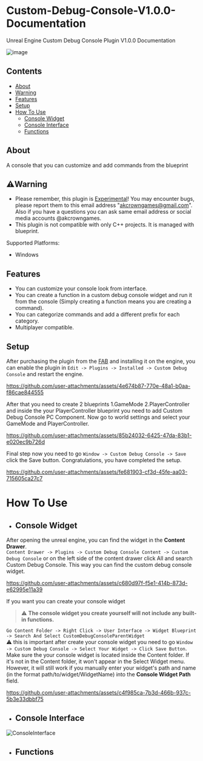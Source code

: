 # Custom-Debug-Console-V1.0.0-Documentation
Unreal Engine Custom Debug Console Plugin V1.0.0 Documentation

![image](https://github.com/user-attachments/assets/de989d0f-4afa-4206-b0f4-2d87f49cc86e)

## Contents
- [About](#about)
- [Warning](#warning-anchor-point)
- [Features](#features)
- [Setup](#Setup)
- [How To Use](#how-to-use)
    - [Console Widget](#console-widget)
    - [Console Interface](#console-interface)
    - [Functions](#functions)

## About
A console that you can customize and add commands from the blueprint

## :warning:Warning <a name="warning-anchor-point"></a>
- Please remember, this plugin is <ins>Experimental</ins>! You may encounter bugs, please report them to this email address "akcrowngames@gmail.com".<br/>
Also if you have a questions you can ask same email address or social media accounts @akcrowngames.
- This plugin is not compatible with only C++ projects. It is managed with blueprint.

Supported Platforms:
- Windows

## Features
- You can customize your console look from interface.
- You can create a function in a custom debug console widget and run it from the console (Simply creating a function means you are creating a command).
- You can categorize commands and add a different prefix for each category.
- Multiplayer compatible.

## Setup
After purchasing the plugin from the [FAB](https://www.fab.com/listings/c3f0a7e2-ffdd-484c-86e6-4a38934d7d06) and installing it on the engine, you can enable
the plugin in `Edit -> Plugins -> Installed -> Custom Debug Console` and restart the engine.

https://github.com/user-attachments/assets/4e674b87-770e-48a1-b0aa-f86cae844555

After that you need to create 2 blueprints 1.GameMode 2.PlayerController and inside the your PlayerController blueprint you need to add Custom Debug Console PC Component. 
Now go to world settings and select your GameMode and PlayerController.

https://github.com/user-attachments/assets/85b24032-6425-47da-83b1-e020ec9b726d

Final step now you need to go `Window -> Custom Debug Console -> Save` click the Save button. Congratulations, you have completed the setup.

https://github.com/user-attachments/assets/fe681903-cf3d-45fe-aa03-715605ca27c7

# How To Use

- ## Console Widget
After opening the unreal engine, you can find the widget in the **Content Drawer**.<br/> 
`Content Drawer -> Plugins -> Custom Debug Console Content -> Custom Debug Console` or on the left side of the content drawer click All and search Custom Debug Console.
This way you can find the custom debug console widget.<br/> 

https://github.com/user-attachments/assets/c680d97f-f5e1-414b-873d-e62995e11a39

If you want you can create your console widget 
> :warning: **The console widget you create yourself will not include any built-in functions.**<br/>

`Go Content Folder -> Right Click -> User Interface -> Widget Blueprint -> Search And Select CustomDebugConsoleParentWidget`<br/>
:warning: this is important after create your console widget you need to go `Window -> Custom Debug Console -> Select Your Widget -> Click Save Button`.<br/>
Make sure the your console widget is located inside the Content folder. If it's not in the Content folder, it won't appear in the Select Widget menu.<br/>
However, it will still work if you manually enter your widget's path and name (in the format path/to/widget/WidgetName) into the **Console Widget Path** field.

https://github.com/user-attachments/assets/c4f985ca-7b3d-466b-937c-5b3e33dbbf75

- ## Console Interface

![ConsoleInterface](https://github.com/user-attachments/assets/8593e175-29f7-45a8-8995-9290c3baa858)

- ## Functions

